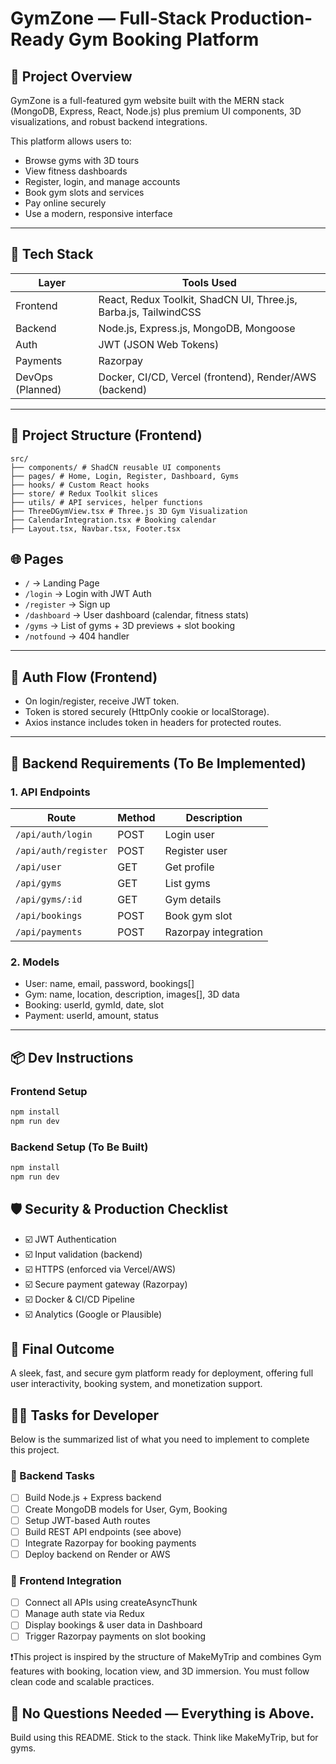 
# GymZone — Full-Stack Production-Ready Gym Booking Platform

## 📌 Project Overview
GymZone is a full-featured gym website built with the MERN stack (MongoDB, Express, React, Node.js) plus premium UI components, 3D visualizations, and robust backend integrations.

This platform allows users to:
- Browse gyms with 3D tours
- View fitness dashboards
- Register, login, and manage accounts
- Book gym slots and services
- Pay online securely
- Use a modern, responsive interface

---

## 🧱 Tech Stack

| Layer       | Tools Used                             |
|------------|-----------------------------------------|
| Frontend    | React, Redux Toolkit, ShadCN UI, Three.js, Barba.js, TailwindCSS |
| Backend     | Node.js, Express.js, MongoDB, Mongoose |
| Auth        | JWT (JSON Web Tokens)                  |
| Payments    | Razorpay                               |
| DevOps (Planned) | Docker, CI/CD, Vercel (frontend), Render/AWS (backend) |

---

## 📁 Project Structure (Frontend)

```
src/
├── components/ # ShadCN reusable UI components
├── pages/ # Home, Login, Register, Dashboard, Gyms
├── hooks/ # Custom React hooks
├── store/ # Redux Toolkit slices
├── utils/ # API services, helper functions
├── ThreeDGymView.tsx # Three.js 3D Gym Visualization
├── CalendarIntegration.tsx # Booking calendar
├── Layout.tsx, Navbar.tsx, Footer.tsx
```

## 🌐 Pages

- `/` → Landing Page
- `/login` → Login with JWT Auth
- `/register` → Sign up
- `/dashboard` → User dashboard (calendar, fitness stats)
- `/gyms` → List of gyms + 3D previews + slot booking
- `/notfound` → 404 handler

---

## 🔐 Auth Flow (Frontend)
- On login/register, receive JWT token.
- Token is stored securely (HttpOnly cookie or localStorage).
- Axios instance includes token in headers for protected routes.

---

## 🔧 Backend Requirements (To Be Implemented)

### 1. API Endpoints

| Route | Method | Description |
|-------|--------|-------------|
| `/api/auth/login` | POST | Login user |
| `/api/auth/register` | POST | Register user |
| `/api/user` | GET | Get profile |
| `/api/gyms` | GET | List gyms |
| `/api/gyms/:id` | GET | Gym details |
| `/api/bookings` | POST | Book gym slot |
| `/api/payments` | POST | Razorpay integration |

### 2. Models

- User: name, email, password, bookings[]
- Gym: name, location, description, images[], 3D data
- Booking: userId, gymId, date, slot
- Payment: userId, amount, status

---

## 📦 Dev Instructions

### Frontend Setup
```bash
npm install
npm run dev
```

### Backend Setup (To Be Built)
```bash
npm install
npm run dev
```

## 🛡️ Security & Production Checklist
- ☑️ JWT Authentication
- ☑️ Input validation (backend)
- ☑️ HTTPS (enforced via Vercel/AWS)
- ☑️ Secure payment gateway (Razorpay)
- ☑️ Docker & CI/CD Pipeline
- ☑️ Analytics (Google or Plausible)

## 🎯 Final Outcome
A sleek, fast, and secure gym platform ready for deployment, offering full user interactivity, booking system, and monetization support.

## 👨‍💻 Tasks for Developer
Below is the summarized list of what you need to implement to complete this project.

### 🔧 Backend Tasks
- [ ] Build Node.js + Express backend
- [ ] Create MongoDB models for User, Gym, Booking
- [ ] Setup JWT-based Auth routes
- [ ] Build REST API endpoints (see above)
- [ ] Integrate Razorpay for booking payments
- [ ] Deploy backend on Render or AWS

### 🔗 Frontend Integration
- [ ] Connect all APIs using createAsyncThunk
- [ ] Manage auth state via Redux
- [ ] Display bookings & user data in Dashboard
- [ ] Trigger Razorpay payments on slot booking

❗This project is inspired by the structure of MakeMyTrip and combines Gym features with booking, location view, and 3D immersion. You must follow clean code and scalable practices.

## 🙋 No Questions Needed — Everything is Above.
Build using this README. Stick to the stack. Think like MakeMyTrip, but for gyms.
